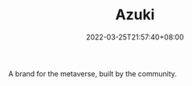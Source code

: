 ﻿---
weight: 
title: "Azuki"
description: "A brand for the metaverse, built by the community."
date: 2022-03-25T21:57:40+08:00
lastmod: 2022-03-25T16:45:40+08:00
draft: false
authors: ["Metabd"]
featuredImage: "530.webp"
link: "https://www.azuki.com/zh"
tags: ["Azuki","数字收藏品"]
categories: ["navigation"]
navigation: ["数字收藏品"]
lightgallery: true
toc: true
pinned: false
recommend: false
recommend1: false
---
A brand for the metaverse, built by the community.
